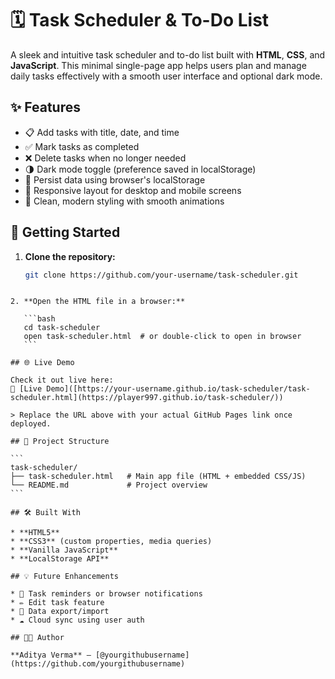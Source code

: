 # 🗓️ Task Scheduler & To-Do List

A sleek and intuitive task scheduler and to-do list built with **HTML**, **CSS**, and **JavaScript**. This minimal single-page app helps users plan and manage daily tasks effectively with a smooth user interface and optional dark mode.

## ✨ Features

- 📋 Add tasks with title, date, and time
- ✅ Mark tasks as completed
- ❌ Delete tasks when no longer needed
- 🌗 Dark mode toggle (preference saved in localStorage)
- 💾 Persist data using browser's localStorage
- 📱 Responsive layout for desktop and mobile screens
- 🎨 Clean, modern styling with smooth animations

## 🚀 Getting Started

1. **Clone the repository:**
   ```bash
   git clone https://github.com/your-username/task-scheduler.git
````

2. **Open the HTML file in a browser:**

   ```bash
   cd task-scheduler
   open task-scheduler.html  # or double-click to open in browser
   ```

## 🌐 Live Demo

Check it out live here:
🔗 [Live Demo]([https://your-username.github.io/task-scheduler/task-scheduler.html](https://player997.github.io/task-scheduler/))

> Replace the URL above with your actual GitHub Pages link once deployed.

## 📁 Project Structure

```
task-scheduler/
├── task-scheduler.html   # Main app file (HTML + embedded CSS/JS)
└── README.md             # Project overview
```

## 🛠️ Built With

* **HTML5**
* **CSS3** (custom properties, media queries)
* **Vanilla JavaScript**
* **LocalStorage API**

## 💡 Future Enhancements

* 🔔 Task reminders or browser notifications
* ✏️ Edit task feature
* 🔄 Data export/import
* ☁️ Cloud sync using user auth

## 🧑‍💻 Author

**Aditya Verma** – [@yourgithubusername](https://github.com/yourgithubusername)

